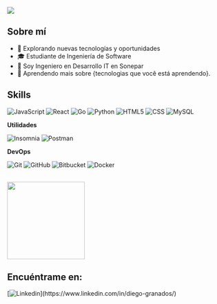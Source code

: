 ![](https://komarev.com/ghpvc/?username=granadosbrand&color=006bed)

## Sobre mí

- 🤔 Explorando nuevas tecnologías y oportunidades
- 🎓 Estudiante de Ingeniería de Software
- 💼 Soy Ingeniero en Desarrollo IT en Sonepar
- 🌱 Aprendendo mais sobre {tecnologias que você está aprendendo}.

## Skills



![JavaScript](https://img.shields.io/badge/-JavaScript-333333?style=flat&logo=javascript)
![React](https://img.shields.io/badge/-React-333333?style=flat&logo=react)
![Go](https://img.shields.io/badge/-Go-333333?style=flat&logo=go)
![Python](https://img.shields.io/badge/-Python-333333?style=flat&logo=python)
![HTML5](https://img.shields.io/badge/-HTML5-333333?style=flat&logo=HTML5)
![CSS](https://img.shields.io/badge/-CSS-333333?style=flat&logo=CSS3&logoColor=1572B6)
![MySQL](https://img.shields.io/badge/-MySQL-333333?style=flat&logo=mysql)

**Utilidades**

![Insomnia](https://img.shields.io/badge/-Insomnia-333333?style=flat&logo=insomnia)
![Postman](https://img.shields.io/badge/-Postman-333333?style=flat&logo=postman)

**DevOps**

![Git](https://img.shields.io/badge/-Git-333333?style=flat&logo=git)
![GitHub](https://img.shields.io/badge/-GitHub-333333?style=flat&logo=github)
![Bitbucket](https://img.shields.io/badge/-Bitbucket-333333?style=flat&logo=bitbucket)
![Docker](https://img.shields.io/badge/-Docker-333333?style=flat&logo=docker)


<br/>

<a href="https://github.com/granadosbrand" title="Perfil do Iuri">
  <img height="180em" src="https://github-readme-stats.vercel.app/api?username=granadosbrand&theme=dracula&show_icons=true" />
</a>

## Encuéntrame en:

[![Linkedin](https://img.shields.io/badge/-granadosbrand-blue?style=flat-square&logo=Linkedin&logoColor=white&link=[https://www.linkedin.com/in/diego-granados/](https://www.linkedin.com/in/diego-granados/))](https://www.linkedin.com/in/diego-granados/)
